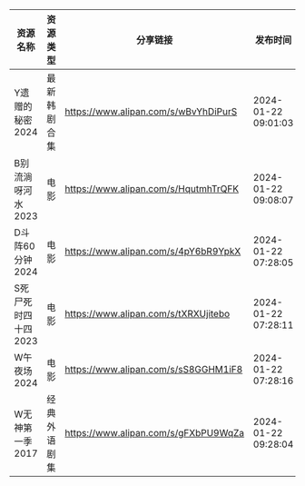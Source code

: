 | 资源名称         | 资源类型   | 分享链接                                 | 发布时间                |
| ------------ | ------ | ------------------------------------ | ------------------- |
| Y遗赠的秘密2024   | 最新韩剧合集 | https://www.alipan.com/s/wBvYhDiPurS | 2024-01-22 09:01:03 |
| B别流淌呀河水2023  | 电影     | https://www.alipan.com/s/HqutmhTrQFK | 2024-01-22 09:08:07 |
| D斗阵60分钟2024  | 电影     | https://www.alipan.com/s/4pY6bR9YpkX | 2024-01-22 07:28:05 |
| S死尸死时四十四2023 | 电影     | https://www.alipan.com/s/tXRXUjitebo | 2024-01-22 07:28:11 |
| W午夜场2024     | 电影     | https://www.alipan.com/s/sS8GGHM1iF8 | 2024-01-22 07:28:16 |
| W无神第一季2017   | 经典外语剧集 | https://www.alipan.com/s/gFXbPU9WqZa | 2024-01-22 09:28:04 |

